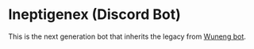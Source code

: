 # Ineptigenex (Discord Bot)

This is the next generation bot that inherits the legacy from [Wuneng bot](https://github.com/quangpao/wuneng-bot).